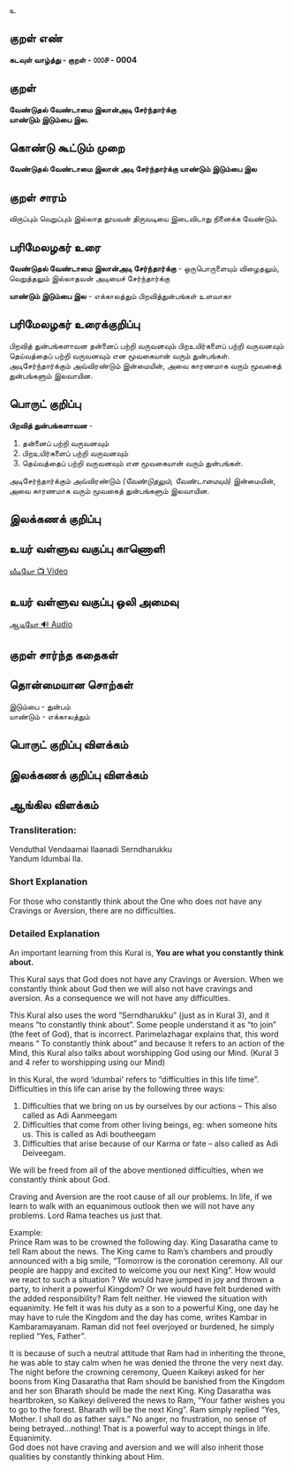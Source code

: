 உ

## குறள் எண்  

**கடவுள் வாழ்த்து - குறள் - ௦௦௦௪ - 0004**

## குறள்   

**வேண்டுதல் வேண்டாமை இலான்அடி சேர்ந்தார்க்கு**  
**யாண்டும் இடும்பை இல.**

## கொண்டு கூட்டும் முறை  

**வேண்டுதல் வேண்டாமை இலான் அடி சேர்ந்தார்க்கு யாண்டும் இடும்பை இல**  

## குறள் சாரம்  

விருப்பும் வெறுப்பும் இல்லாத தூயவன் திருவடியை இடைவிடாது நினைக்க வேண்டும்.

## பரிமேலழகர் உரை 

**வேண்டுதல் வேண்டாமை இலான்அடி சேர்ந்தார்க்கு** - ஒருபொருளையும் விழைதலும், வெறுத்தலும் இல்லாதவன் அடியைச் சேர்ந்தார்க்கு  

**யாண்டும் இடும்பை இல** - எக்காலத்தும் பிறவித்துன்பங்கள் உளவாகா

## பரிமேலழகர் உரைக்குறிப்பு  

பிறவித் துன்பங்களாவன தன்னைப் பற்றி வருவனவும் பிறஉயிர்களைப் பற்றி வருவனவும் தெய்வத்தைப் பற்றி வருவனவும் என மூவகையான் வரும் துன்பங்கள். அடிசேர்ந்தார்க்கும் அவ்விரண்டும் இன்மையின், அவை காரணமாக வரும் மூவகைத் துன்பங்களும் இலவாயின.

## பொருட் குறிப்பு 

**பிறவித் துன்பங்களாவன** -  

1. தன்னைப் பற்றி வருவனவும்  
2. பிறஉயிர்களைப் பற்றி வருவனவும்  
3. தெய்வத்தைப் பற்றி வருவனவும் என மூவகையான் வரும் துன்பங்கள்.  

அடிசேர்ந்தார்க்கும் அவ்விரண்டும் _(வேண்டுதலும், வேண்டாமையும்)_ இன்மையின்,  
அவை காரணமாக வரும் மூவகைத் துன்பங்களும் இலவாயின.  

## இலக்கணக் குறிப்பு


## உயர் வள்ளுவ வகுப்பு காணொளி

[ வீடியோ 📺 Video ](https://youtu.be/790GmJOFXdo)

## உயர் வள்ளுவ வகுப்பு ஒலி அமைவு 

[ ஆடியோ 🔊 Audio ](https://drive.google.com/open?id=1CR9Uxu9pmNSqpmFgyLVUyEzrjLvrRqY8)

## குறள் சார்ந்த கதைகள் 


## தொன்மையான சொற்கள்  

இடும்பை - துன்பம்  
யாண்டும் - எக்காலத்தும்  

## பொருட் குறிப்பு விளக்கம் 

## இலக்கணக் குறிப்பு விளக்கம்


## ஆங்கில விளக்கம்

### Transliteration: 
Venduthal Vendaamai Ilaanadi Serndharukku  
Yandum Idumbai Ila. 

### Short Explanation 
For those who constantly think about the One who does not have any Cravings or Aversion, there are no difficulties.  

### Detailed Explanation

An important learning from this Kural is, **You are what you constantly think about.**  

This Kural says that God does not have any Cravings or Aversion. When we constantly think about God then we will also not have cravings and aversion. As a consequence we will not have any difficulties.  

This Kural also uses the word “Serndharukku” (just as in Kural 3), and it means “to constantly think about”.  Some people understand it as “to join” (the feet of God), that is incorrect. Parimelazhagar explains that,  this word means “ To constantly think about” and because it refers to an action of the Mind, this Kural also talks about worshipping God using our Mind. (Kural 3 and 4 refer to worshipping using our Mind)  

In this Kural, the word ‘idumbai’ refers to “difficulties in this life time”. Difficulties in this life can arise by the following three ways:  

1.   Difficulties that we bring on us by ourselves by our actions – This also called as Adi Aanmeegam  
2.   Difficulties that come from other living beings, eg: when someone hits us. This is called as Adi boutheegam  
3.   Difficulties that arise because of our Karma or fate – also called as Adi Deiveegam.  

We will be freed from all of the above mentioned difficulties, when we constantly think about God.  

Craving and Aversion are the root cause of all our problems. In life, if we learn to walk with an equanimous outlook then we will not have any problems.  Lord Rama teaches us just that.  

Example:  
Prince Ram was to be crowned the following day. King Dasaratha came to tell Ram about the news. The King came to Ram’s chambers and proudly announced with a big smile, “Tomorrow is the coronation ceremony.  All our people are happy and excited to welcome you our next King”. How would we react to such a situation ? We would have jumped in joy and thrown a party, to inherit a powerful Kingdom? Or we would have felt burdened with the added responsibility? Ram felt neither. He viewed the situation with equanimity. He felt it was his duty as a son to a powerful King, one day he may have to rule the Kingdom and the day has come, writes Kambar in Kambaramayanam. Raman did not feel overjoyed or burdened, he simply replied “Yes, Father”.  

It is because of such a neutral attitude that Ram had in inheriting the throne, he was able to stay calm when he was denied the throne the very next day. The night before the crowning ceremony, Queen Kaikeyi asked for her boons from King Dasaratha that Ram should be banished from the Kingdom and her son Bharath should be made the next King. King Dasaratha was heartbroken, so Kaikeyi delivered the news to Ram, “Your father wishes you to go to the forest. Bharath will be the next King”. Ram simply replied “Yes, Mother. I shall do as father says.” No anger, no frustration, no sense of being betrayed…nothing! That is a powerful way to accept things in life. Equanimity.  
God does not have craving and aversion and we will also inherit those qualities by constantly thinking about Him.  



